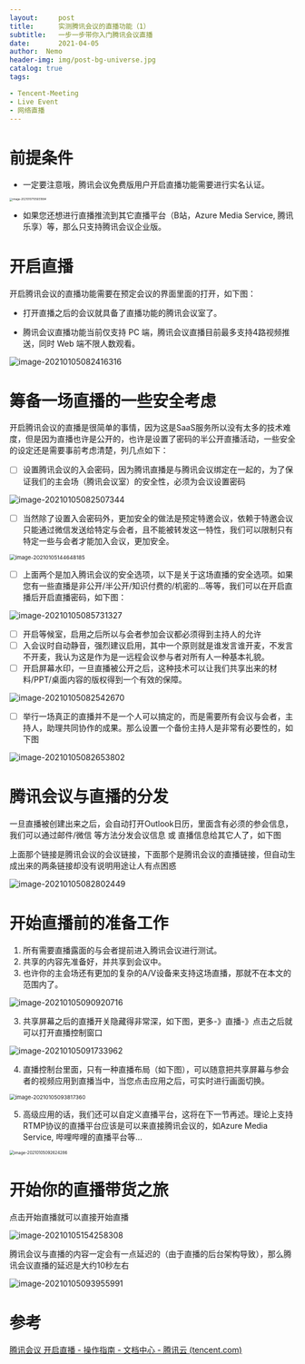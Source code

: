 ```yaml
---
layout:     post
title:      实测腾讯会议的直播功能（1）
subtitle: 	一步一步带你入门腾讯会议直播
date:       2021-04-05
author:  Nemo
header-img: img/post-bg-universe.jpg
catalog: true
tags:

- Tencent-Meeting
- Live Event
- 网络直播
---
```


# 前提条件

- 一定要注意哦，腾讯会议免费版用户开启直播功能需要进行实名认证。

<img src="https://cdn.jsdelivr.net/gh/kristofftan/kristofftan.github.io/img/image-20210107105651884.png" alt="image-20210107105651884" style="zoom: 33%;" />

- 如果您还想进行直播推流到其它直播平台（B站，Azure Media Service, 腾讯乐享）等，那么只支持腾讯会议企业版。

# 开启直播

开启腾讯会议的直播功能需要在预定会议的界面里面的打开，如下图：

- 打开直播之后的会议就具备了直播功能的腾讯会议室了。

- 腾讯会议直播功能当前仅支持 PC 端，腾讯会议直播目前最多支持4路视频推送，同时 Web 端不限人数观看。

  

![image-20210105082416316](https://cdn.jsdelivr.net/gh/kristofftan/kristofftan.github.io/img/image-20210105082416316.png)

# 筹备一场直播的一些安全考虑

开启腾讯会议的直播是很简单的事情，因为这是SaaS服务所以没有太多的技术难度，但是因为直播也许是公开的，也许是设置了密码的半公开直播活动，一些安全的设定还是需要事前考虑清楚，列几点如下：

- [ ] 设置腾讯会议的入会密码，因为腾讯直播是与腾讯会议绑定在一起的，为了保证我们的主会场（腾讯会议室）的安全性，必须为会议设置密码

![image-20210105082507344](https://cdn.jsdelivr.net/gh/kristofftan/kristofftan.github.io/img/image-20210105082507344.png)

- [ ] 当然除了设置入会密码外，更加安全的做法是预定特邀会议，依赖于特邀会议只能通过微信发送给特定与会者，且不能被转发这一特性，我们可以限制只有特定一些与会者才能加入会议，更加安全。

<img src="https://cdn.jsdelivr.net/gh/kristofftan/kristofftan.github.io/img/image-20210105144648185.png" alt="image-20210105144648185" style="zoom:67%;" />

- [ ] 上面两个是加入腾讯会议的安全选项，以下是关于这场直播的安全选项。如果您有一些直播是非公开/半公开/知识付费的/机密的...等等，我们可以在开启直播后开启直播密码，如下图：

![image-20210105085731327](https://cdn.jsdelivr.net/gh/kristofftan/kristofftan.github.io/img/image-20210105085731327.png)

- [ ] 开启等候室，启用之后所以与会者参加会议都必须得到主持人的允许
- [ ] 入会议时自动静音，强烈建议启用，其中一个原则就是谁发言谁开麦，不发言不开麦，我认为这是作为是一远程会议参与者对所有人一种基本礼貌。
- [ ] 开启屏幕水印，一旦直播被公开之后，这种技术可以让我们共享出来的材料/PPT/桌面内容的版权得到一个有效的保障。

![image-20210105082542670](https://cdn.jsdelivr.net/gh/kristofftan/kristofftan.github.io/img/image-20210105082542670.png)

- [ ] 举行一场真正的直播并不是一个人可以搞定的，而是需要所有会议与会者，主持人，助理共同协作的成果。那么设置一个备份主持人是非常有必要性的，如下图


![image-20210105082653802](https://cdn.jsdelivr.net/gh/kristofftan/kristofftan.github.io/img/image-20210105082653802.png)

# 腾讯会议与直播的分发

一旦直播被创建出来之后，会自动打开Outlook日历，里面含有必须的参会信息，我们可以通过邮件/微信 等方法分发会议信息 或 直播信息给其它人了，如下图

上面那个链接是腾讯会议的会议链接，下面那个是腾讯会议的直播链接，但自动生成出来的两条链接却没有说明用途让人有点困惑

![image-20210105082802449](https://cdn.jsdelivr.net/gh/kristofftan/kristofftan.github.io/img/image-20210105082802449.png)

# 开始直播前的准备工作

1. 所有需要直播露面的与会者提前进入腾讯会议进行测试。
2. 共享的内容先准备好，并共享到会议中。
3. 也许你的主会场还有更加的复杂的A/V设备来支持这场直播，那就不在本文的范围内了。

![image-20210105090920716](https://cdn.jsdelivr.net/gh/kristofftan/kristofftan.github.io/img/image-20210105090920716.png)

3. 共享屏幕之后的直播开关隐藏得非常深，如下图，更多-》直播-》点击之后就可以打开直播控制窗口

![image-20210105091733962](https://cdn.jsdelivr.net/gh/kristofftan/kristofftan.github.io/img/image-20210105091733962.png)

4. 直播控制台里面，只有一种直播布局（如下图），可以随意把共享屏幕与参会者的视频应用到直播当中，当您点击应用之后，可实时进行画面切换。

<img src="https://cdn.jsdelivr.net/gh/kristofftan/kristofftan.github.io/img/image-20210105093817360.png" alt="image-20210105093817360" style="zoom:67%;" />

5. 高级应用的话，我们还可以自定义直播平台，这将在下一节再述。理论上支持RTMP协议的直播平台应该是可以来直接腾讯会议的，如Azure Media Service, 哔哩哔哩的直播平台等... 

<img src="https://cdn.jsdelivr.net/gh/kristofftan/kristofftan.github.io/img/image-20210105092624286.png" alt="image-20210105092624286" style="zoom:50%;" />

# 开始你的直播带货之旅

点击开始直播就可以直接开始直播

![image-20210105154258308](https://cdn.jsdelivr.net/gh/kristofftan/kristofftan.github.io/img/image-20210105154258308.png)

腾讯会议与直播的内容一定会有一点延迟的（由于直播的后台架构导致），那么腾讯会议直播的延迟是大约10秒左右

![image-20210105093955991](https://cdn.jsdelivr.net/gh/kristofftan/kristofftan.github.io/img/image-20210105093955991.png)

# 参考

[腾讯会议 开启直播 - 操作指南 - 文档中心 - 腾讯云 (tencent.com)](https://cloud.tencent.com/document/product/1095/43660)

